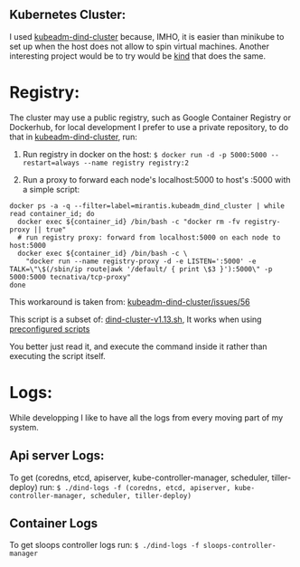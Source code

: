Kubernetes Cluster:
------------------

I used [kubeadm-dind-cluster](https://github.com/kubernetes-sigs/kubeadm-dind-cluster) because, IMHO, it is easier than minikube to set up when the host does not allow to spin virtual machines. Another interesting project would be to try would be [kind](https://github.com/kubernetes-sigs/kind) that does the same.

# Registry:

The cluster may use a public registry, such as Google Container Registry or Dockerhub, for local development I prefer to use a private repository, to do that in [kubeadm-dind-cluster](https://github.com/kubernetes-sigs/kubeadm-dind-cluster), run:

1. Run registry in docker on the host:
`$ docker run -d -p 5000:5000 --restart=always --name registry registry:2`

2. Run a proxy to forward each node's localhost:5000 to host's :5000 with a simple script:
```
docker ps -a -q --filter=label=mirantis.kubeadm_dind_cluster | while read container_id; do
  docker exec ${container_id} /bin/bash -c "docker rm -fv registry-proxy || true"
  # run registry proxy: forward from localhost:5000 on each node to host:5000
  docker exec ${container_id} /bin/bash -c \
    "docker run --name registry-proxy -d -e LISTEN=':5000' -e TALK=\"\$(/sbin/ip route|awk '/default/ { print \$3 }'):5000\" -p 5000:5000 tecnativa/tcp-proxy"
done
```

This workaround is taken from: [kubeadm-dind-cluster/issues/56](https://github.com/kubernetes-sigs/kubeadm-dind-cluster/issues/56#issuecomment-387463386)

This script is a subset of: [dind-cluster-v1.13.sh](https://github.com/kubernetes-sigs/kubeadm-dind-cluster/releases/download/v0.1.0/dind-cluster-v1.13.sh), It works when using [preconfigured scripts](https://github.com/kubernetes-sigs/kubeadm-dind-cluster/releases/download/v0.1.0/dind-cluster-v1.13.sh)

You better just read it, and execute the command inside it rather than executing the script itself.

# Logs:
While developping I like to have all the logs from every moving part of my system.

## Api server Logs:
To get (coredns, etcd, apiserver, kube-controller-manager, scheduler, tiller-deploy) run: `$ ./dind-logs -f (coredns, etcd, apiserver, kube-controller-manager, scheduler, tiller-deploy)`

## Container Logs

To get sloops controller logs run: `$ ./dind-logs -f sloops-controller-manager`
